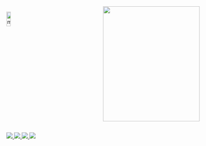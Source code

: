 
<!-- Hi, I'm Jenyffer Prochno, a Data Science student at Uninter! -->

<!-- GitHub Stats -->
<div class="github-stats" style="display: flex; height: 300px;">
  
  <div style="flex: 1; width: 50%;">    
    <p style="width: 50%; height: 50%;">      
      <img src="https://github-readme-stats.vercel.app/api/top-langs/?username=jlprochno&layout=compact&theme=dracula" 
           alt="most_used_languages" 
           style="width: 30%; height: 50%;" />
    </p>
  </div>
  <div style="flex: 1; width: 50%;">
    <picture style="width: 50%; height: 50%;">
      <source
        srcset="https://github-readme-stats.vercel.app/api?username=jlprochno&show_icons=true&theme=dracula"
        media="(prefers-color-scheme: light)"
      />
      <source
        srcset="https://github-readme-stats.vercel.app/api?username=jlprochno&show_icons=true&theme=dracula"
        media="(prefers-color-scheme: light), (prefers-color-scheme: no-preference)"
      />
      <img src="https://github-readme-stats.vercel.app/api?username=jlprochno&show_icons=true&theme=dracula" style="width: 100%; height: 100%;" />
    </picture>
  </div>
</div>

<!-- Social Media Links -->
##
<div> 
  <a href="https://www.youtube.com/@jprochno" target="_blank">
    <img src="https://img.shields.io/badge/YouTube-FF0000?style=for-the-badge&logo=youtube&logoColor=white" target="_blank">
  </a>
  <a href="https://www.instagram.com/jlprochno/" target="_blank">
    <img src="https://img.shields.io/badge/-Instagram-%23E4405F?style=for-the-badge&logo=instagram&logoColor=white" target="_blank">
  </a>
  <a href="https://www.twitch.tv/jprochno" target="_blank">
    <img src="https://img.shields.io/badge/Twitch-9146FF?style=for-the-badge&logo=twitch&logoColor=white" target="_blank">
  </a>
  <a href="https://www.linkedin.com/in/jlprochno/" target="_blank">
    <img src="https://img.shields.io/badge/-LinkedIn-%230077B5?style=for-the-badge&logo=linkedin&logoColor=white" target="_blank">
  </a>
</div>
